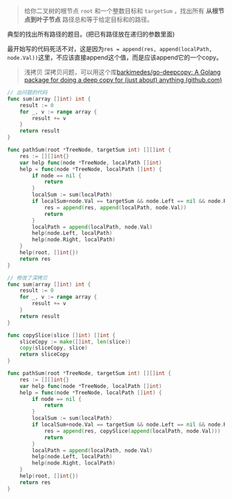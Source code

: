 > 给你二叉树的根节点 `root` 和一个整数目标和 `targetSum` ，找出所有 **从根节点到叶子节点** 路径总和等于给定目标和的路径。

典型的找出所有路径的题目。(把已有路径放在递归的参数里面)

最开始写的代码死活不对，这是因为`res = append(res, append(localPath, node.Val))`这里，不应该直接append这个值，而是应该append它的一个copy。

> 浅拷贝 深拷贝问题，可以用这个库[barkimedes/go-deepcopy: A Golang package for doing a deep copy for (just about) anything (github.com)](https://github.com/barkimedes/go-deepcopy)

```go
// 出问题的代码
func sum(array []int) int {
	result := 0
	for _, v := range array {
		result += v
	}
	return result
}

func pathSum(root *TreeNode, targetSum int) [][]int {
	res := [][]int{}
	var help func(node *TreeNode, localPath []int)
	help = func(node *TreeNode, localPath []int) {
		if node == nil {
			return
		}
		localSum := sum(localPath)
		if localSum+node.Val == targetSum && node.Left == nil && node.Right == nil {
			res = append(res, append(localPath, node.Val))
			return
		}
		localPath = append(localPath, node.Val)
		help(node.Left, localPath)
		help(node.Right, localPath)
	}
	help(root, []int{})
	return res
}
```

```go
// 修改了深拷贝
func sum(array []int) int {
	result := 0
	for _, v := range array {
		result += v
	}
	return result
}

func copySlice(slice []int) []int {
	sliceCopy := make([]int, len(slice))
	copy(sliceCopy, slice)
	return sliceCopy
}

func pathSum(root *TreeNode, targetSum int) [][]int {
	res := [][]int{}
	var help func(node *TreeNode, localPath []int)
	help = func(node *TreeNode, localPath []int) {
		if node == nil {
			return
		}
		localSum := sum(localPath)
		if localSum+node.Val == targetSum && node.Left == nil && node.Right == nil {
			res = append(res, copySlice(append(localPath, node.Val)))
			return
		}
		localPath = append(localPath, node.Val)
		help(node.Left, localPath)
		help(node.Right, localPath)
	}
	help(root, []int{})
	return res
}
```

